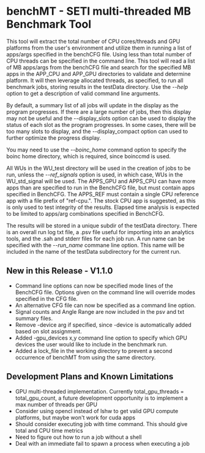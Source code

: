 # benchMT  -  SETI multi-threaded MB Benchmark Tool

 This tool will extract the total number of CPU cores/threads and GPU platforms from the user's
 environment and utilize them in running a list of apps/args specified in the benchCFG file.  Using
 less than total number of CPU threads can be specified in the command line.  This tool will read a
 list of MB apps/args from the benchCFG file and search for the specified MB apps in the APP_CPU
 and APP_GPU directories to validate and determine platform.  It will then leverage allocated
 threads, as specified, to run all benchmark jobs, storing results in the testData directory.  Use
 the *--help* option to get a description of valid command line arguments.

 By default, a summary list of all jobs will update in the display as the program progresses.  If
 there are a large number of jobs, then this display may not be useful and the --display_slots
 option can be used to display the status of each slot as the program progresses.  In some cases,
 there will be too many slots to display, and the --display_compact option can used to further
 optimize the progress display.

 You may need to use the *--boinc_home* command option to specify the boinc home directory, which
 is required, since boinccmd is used.

 All WUs in the WU_test directory will be used in the creation of jobs to be run, unless the 
 *--ref_signals* option is used, in which case, WUs in the WU_std_signal will be used.  The
 APPS_GPU and APPS_CPU can have more apps than are specified to run in the BenchCFG file, but must
 contain apps specified in BenchCFG.  The APPS_REF must contain a single CPU reference app with a
 file prefix of "ref-cpu.".  The stock CPU app is suggested, as this is only used to test
 integrity of the results.  Elapsed time analysis is expected to be limited to apps/arg
 combinations specified in BenchCFG.

 The results will be stored in a unique subdir of the testData directory. There is an overall run
 log txt file, a .psv file useful for importing into an analytics tools, and the .sah and stderr
 files for each job run. A run name can be specified with the *--run_name* commane line option. This
 name will be included in the name of the testData subdirectory for the current run.

## New in this Release  -  V1.1.0
* Command line options can now be specified mode lines of the BenchCFG file.  Options given on the command line will override modes specified in the CFG file.
* An alternative CFG file can now be specified as a command line option.
* Signal counts and Angle Range are now included in the psv and txt summary files.
* Remove -device arg if specified, since -device is automatically added based on slot assignment.
* Added -gpu_devices x,y command line option to specify which GPU devices the user would like to include in the benchmark run.
* Added a lock_file in the working directory to prevent a second occurrence of benchMT from using the same directory.

## Development Plans and Known Limitations
* GPU multi-threaded implementation. Currently total_gpu_threads = total_gpu_count, a future development opportunity is to implement a max number of threads per GPU
* Consider using opencl instead of lshw to get valid GPU compute platforms, but maybe won't work for cuda apps
* Should consider executing job with time command.  This should give total and CPU time metrics
* Need to figure out how to run a job without a shell
* Deal with an immediate fail to spawn a process when executing a job


